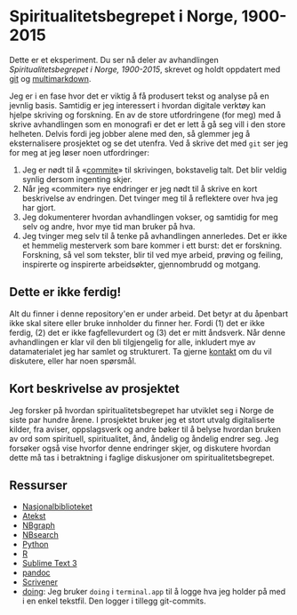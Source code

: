 # Spiritualitetsbegrepet i Norge, 1900-2015

Dette er et eksperiment. Du ser nå deler av avhandlingen *Spiritualitetsbegrepet i Norge, 1900-2015*, skrevet og holdt oppdatert med [git][3388-0002] og [multimarkdown][3388-0003].

Jeg er i en fase hvor det er viktig å få produsert tekst og analyse på en jevnlig basis. Samtidig er jeg interessert i hvordan digitale verktøy kan hjelpe skriving og forskning. En av de store utfordringene (for meg) med å skrive avhandlingen som en monografi er det er lett å gå seg vill i den store helheten. Delvis fordi jeg jobber alene med den, så glemmer jeg å eksternalisere prosjektet og se det utenfra. Ved å skrive det med `git` ser jeg for meg at jeg løser noen utfordringer:

1.   Jeg er nødt til å «[commite][3388-0001]» til skrivingen, bokstavelig talt. Det blir veldig synlig dersom ingenting skjer.
2.   Når jeg «commiter» nye endringer er jeg nødt til å skrive en kort beskrivelse av endringen. Det tvinger meg til å reflektere over hva jeg har gjort.
3.   Jeg dokumenterer hvordan avhandlingen vokser, og samtidig for meg selv og andre, hvor mye tid man bruker på hva.
4.   Jeg tvinger meg selv til å tenke på avhandlingen annerledes. Det er ikke et hemmelig mesterverk som bare kommer i ett burst: det er forskning. Forskning, så vel som tekster, blir til ved mye arbeid, prøving og feiling, inspirerte og inspirerte arbeidsøkter, gjennombrudd og motgang.

[3388-0001]: http://git-scm.com/docs/git-commit

## Dette er ikke ferdig!

Alt du finner i denne repository'en er under arbeid. Det betyr at du åpenbart ikke skal sitere eller bruke innholder du finner her. Fordi (1) det er ikke ferdig, (2) det er ikke fagfellevurdert og (3) det er mitt åndsverk. Når denne avhandlingen er klar vil den bli tilgjengelig for alle, inkludert mye av datamaterialet jeg har samlet og strukturert. Ta gjerne [kontakt](mailto:knut.melvar@uib.no) om du vil diskutere, eller har noen spørsmål.

[3388-0002]: http://git-scm.com/
[3388-0003]: http://fletcherpenney.net/multimarkdown/

## Kort beskrivelse av prosjektet

Jeg forsker på hvordan spiritualitetsbegrepet har utviklet seg i Norge de siste par hundre årene. I prosjektet bruker jeg et stort utvalg digitaliserte kilder, fra aviser, oppslagsverk og andre bøker til å belyse hvordan bruken av ord som spirituell, spiritualitet, ånd, åndelig og åndelig endrer seg. Jeg forsøker også vise hvorfor denne endringer skjer, og diskutere hvordan dette må tas i betraktning i faglige diskusjoner om spiritualitetsbegrepet.

## Ressurser

-   [Nasjonalbiblioteket](http://nb.no)
-   [Atekst][6593-0001]
-   [NBgraph][6593-0002]
-   [NBsearch][6593-0003]
-   [Python][6593-0004]
-   [R][6593-0005]
-   [Sublime Text 3][6593-0006]
-   [pandoc][6593-0007]
-   [Scrivener][6593-0008]
-   [doing][3388-0004]: Jeg bruker `doing` i `terminal.app` til å logge hva jeg holder på med i en enkel tekstfil. Den logger i tillegg git-commits.

[6593-0001]: https://www.retriever-info.com/services/archive.html
[6593-0002]: http://jekyll-hyde/nbgraph
[6593-0003]: http://jekyll-hyde/nbsearch
[6593-0004]: https://www.python.org/
[6593-0005]: http://www.r-project.org/
[6593-0006]: http://www.sublimetext.com/3
[6593-0007]: http://johnmacfarlane.net/pandoc/
[6593-0008]: http://www.literatureandlatte.com/scrivener.php
[3388-0004]: http://brettterpstra.com/projects/doing/
